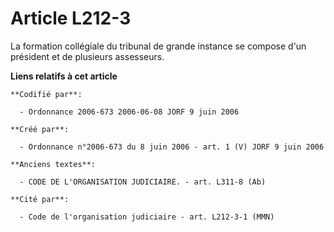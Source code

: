 # Article L212-3

La formation collégiale du tribunal de grande instance se compose d'un président et de plusieurs assesseurs.

**Liens relatifs à cet article**

	**Codifié par**:

	  - Ordonnance 2006-673 2006-06-08 JORF 9 juin 2006

	**Créé par**:

	  - Ordonnance n°2006-673 du 8 juin 2006 - art. 1 (V) JORF 9 juin 2006

	**Anciens textes**:

	  - CODE DE L'ORGANISATION JUDICIAIRE. - art. L311-8 (Ab)

	**Cité par**:

	  - Code de l'organisation judiciaire - art. L212-3-1 (MMN)
